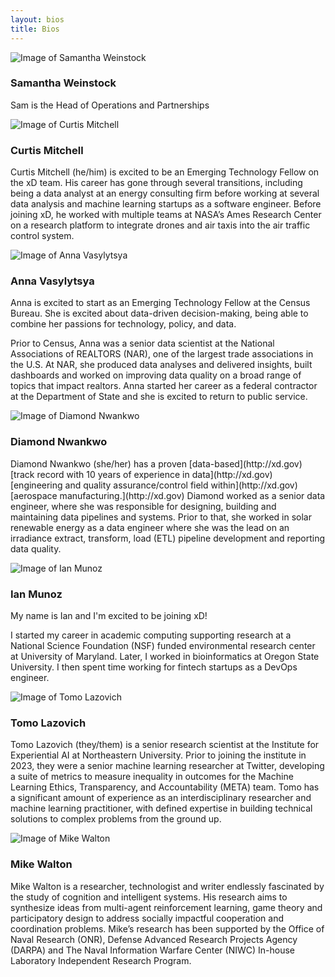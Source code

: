 ```yaml
---
layout: bios
title: Bios
---
```

<div>
<img id="attptgXIhrtZAHqE8" alt="Image of Samantha Weinstock" src="https://v5.airtableusercontent.com/v2/24/24/1703030400000/MKFLk7iCFJJI8f_g_YMbuw/7szyLQHBbIQdkU2cKiUh3MSGDxz_ec81Cg45nzbrpvdqRUuJuIYEv2a_wce__cRBxvgmvFhYOMx6lTgMNVFiDys1sN54-6N2e0kgDdmeA9UiSS-h-fNkU8XjWYi7gR1sNxyoBM4FLKfMaIciGd4KIQ/zglFrNWFT4Y3M-acNqD4G7NVCrqoiRZXaUQcUwkFBZk" />
<h3>Samantha Weinstock</h3>
<p>Sam is the Head of Operations and Partnerships
</p>
</div>
<div>
<img id="attzMv5LoQkfN8oSs" alt="Image of Curtis Mitchell" src="https://v5.airtableusercontent.com/v2/24/24/1703030400000/JraZ0_hqqJkqzJ3U6evd6w/qUq0jDy0MhmK8xUw91o710DcFpCYkdlYNdByZlSnlL4tOoPQrrgmAw_DEJJ0tDw5BVylM8GSmiA0g5zPcS047h0VuNo4Z7AkTBu4m2faCtVn3zlEjM6sSGo1ZmEaj9GdY0VLvwvO2wEW--n9Lyj5crXrk64o47QjeikVQ-ZnS6I/VW21MmW008dvyyQjm9bbuo2F-VW-D0pfyfKtkFKhkSQ" />
<h3>Curtis Mitchell</h3>
<p>Curtis Mitchell (he/him) is excited to be an
Emerging Technology Fellow on the xD team.
His career has gone through several transitions,
including being a data analyst at an energy
consulting firm before working at several data
analysis and machine learning startups as a
software engineer. Before joining xD, he worked
with multiple teams at NASA’s Ames Research
Center on a research platform to integrate
drones and air taxis into the air traffic control
system.
</p>
</div>
<div>
<img id="attoZc4P4TFYJW2aW" alt="Image of Anna Vasylytsya" src="https://v5.airtableusercontent.com/v2/24/24/1703030400000/_gypwqIqPFFt9J5fU3zK3w/J7Rxqgk3HRf7l9wbQ3AYvUhGu2VwDP9KT3FTcSwah4WhSbPUji4w_wQLd4SD9dgJ-BAtfto3ZWuqKP-gOFe3mcvGqZ3lurQaDdaA5VAm09kHbAnPxIYK-pH1eB85XKQmkXrrufYGxAC0vO1bBFjscaCXP74h4IUMvIeTM0Zlk24/VVtAsYiUgmt4R00wN5KSFoyiPLzAqRUZ7bFjvlyCrTc" />
<h3>Anna Vasylytsya</h3>
<p>Anna is excited to start as an Emerging Technology
Fellow at the Census Bureau. She is excited about
data-driven decision-making, being able to combine
her passions for technology, policy, and data.

Prior to Census, Anna was a senior data scientist at
the National Associations of REALTORS (NAR), one of
the largest trade associations in the U.S. At NAR, she
produced data analyses and delivered insights, built
dashboards and worked on improving data quality on
a broad range of topics that impact realtors. Anna
started her career as a federal contractor at the
Department of State and she is excited to return to
public service.
</p>
</div>
<div>
<img id="attW7Ep5zdBwxFzzB" alt="Image of Diamond Nwankwo" src="https://v5.airtableusercontent.com/v2/24/24/1703030400000/BBiozi2IfZcBplFTnDMCCg/wCtpIrBEQ3fUSZQIrnGYtqMQ40YDhaSZOM5uXMYJJrEHPi8kNrK8egeRQXuxR6wR3lz7sMbdiMmo9TpRfrG3l6bhrSsB1PvlGOa4FSyb4zW3SqZLpQRlZuO_EhDmyIFmWo-Ihc3H-07h-AbBmpcDcqG9bmtK45yTwI_5XXpDetY/frUX9yJfldsT6HEFI4aHl83zuUYHer5TkgUwwkCLR-A" />
<h3>Diamond Nwankwo</h3>
<p>Diamond Nwankwo (she/her) has a proven [data-based](http://xd.gov)
[track record with 10 years of experience in data](http://xd.gov)
[engineering and quality assurance/control field within](http://xd.gov)
[aerospace manufacturing.](http://xd.gov) Diamond worked as a senior
data engineer, where she was responsible for designing,
building and maintaining data pipelines and systems.
Prior to that, she worked in solar renewable energy as a
data engineer where she was the lead on an irradiance
extract, transform, load (ETL) pipeline development and
reporting data quality.
</p>
</div>
<div>
<img id="attlQoVOY2bfunFKj" alt="Image of Ian Munoz" src="https://v5.airtableusercontent.com/v2/24/24/1703030400000/fYSH6zemUjfXlgGg8FIo-g/EIMdfjKWfi8YqM9U-jWkvwpIJtq8z-oQQkh-_jTvRZAfOUYkrgTyBqOSekgvs3QtMAH4FDT-asFxOw80LZ8SVprkYoZIdnLIu6O-aX9fwMytShMNfF1wnsORO_u2DCa8T6kse_gAEy20yOCbIvhfJcMwBh70p0jXKvWQCiqxTJU/iHoZOm26X-WCgRJEqsIxc9-iDhCjbeEVIQ9H5gTxFMc" />
<h3>Ian Munoz</h3>
<p>My name is Ian and I'm excited to be joining xD!

I started my career in academic computing
supporting research at a National Science
Foundation (NSF) funded environmental research
center at University of Maryland. Later, I worked in
bioinformatics at Oregon State University. I then
spent time working for fintech startups as a
DevOps engineer.
</p>
</div>
<div>
<img id="attR760W90B7VP511" alt="Image of Tomo Lazovich" src="https://v5.airtableusercontent.com/v2/24/24/1703030400000/zmHLHBF-Lu8UxC0X2LLBrw/7e0ZIrhRRoKp4fQ30R2scLuBMCJ0HFY13D7eTeLGYWK-5Y5WBFu3WwfnoHZtyRK66JMua110QB7OKc10xoNNd0qyYfaoirn6NABx9ONrwkEOumUxHuEmBM64XcVAAxMNVf3Q7fOSIf6B_Koc2h6VxnTCLZDf8bsbsK7DLA-SSec/XXtL_VUfsj_mk2a9vVRz9uiCWi4u6UBQOSBiIzOb_C0" />
<h3>Tomo Lazovich</h3>
<p>Tomo Lazovich (they/them) is a senior research scientist at the
Institute for Experiential AI at Northeastern University. Prior to
joining the institute in 2023, they were a senior machine
learning researcher at Twitter, developing a suite of metrics to
measure inequality in outcomes for the Machine Learning
Ethics, Transparency, and Accountability (META) team. Tomo
has a significant amount of experience as an interdisciplinary
researcher and machine learning practitioner, with defined
expertise in building technical solutions to complex problems
from the ground up.
</p>
</div>
<div>
<img id="attROSxw6AXAkJppo" alt="Image of Mike Walton" src="https://v5.airtableusercontent.com/v2/24/24/1703030400000/0fmOi2_lN3GTqjiDl62CZw/p2WaRs1-iZreN8KDr8kDWrU5FxP9LEKayIMxceGy1NOhn2HPLOtVCYmruBYjz7iJN0Q5UeMJmEt5zheHAT4RZms2Myk_ShFXtiQepQmkkF6Zmg5r8ziLbEo7425AYValq4LI9xsRjiEo6yE3zz7DhO7dh5TzmBsulLzG6Ywed5Y/vNkTObBWNuT4fPN-9P87xN1ktEFr0iJSP9H9APA4ZLw" />
<h3>Mike Walton</h3>
<p>Mike Walton is a researcher, technologist and
writer endlessly fascinated by the study of
cognition and intelligent systems. His research
aims to synthesize ideas from multi-agent
reinforcement learning, game theory and
participatory design to address socially impactful
cooperation and coordination problems. Mike’s
research has been supported by the Office of Naval
Research (ONR), Defense Advanced Research
Projects Agency (DARPA) and The Naval
Information Warfare Center (NIWC) In-house
Laboratory Independent Research Program.
</p>
</div>